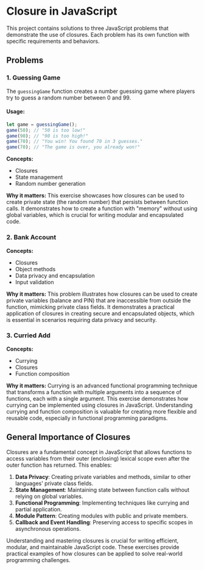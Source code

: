 # Closure in JavaScript

This project contains solutions to three JavaScript problems that demonstrate the use of closures. Each problem has its own function with specific requirements and behaviors.

## Problems

### 1. Guessing Game

The `guessingGame` function creates a number guessing game where players try to guess a random number between 0 and 99.

#### Usage:

```javascript
let game = guessingGame();
game(50); // "50 is too low!"
game(90); // "90 is too high!"
game(70); // "You win! You found 70 in 3 guesses."
game(70); // "The game is over, you already won!"
```

**Concepts:**

- Closures
- State management
- Random number generation

**Why it matters:**
This exercise showcases how closures can be used to create private state (the random number) that persists between function calls. It demonstrates how to create a function with "memory" without using global variables, which is crucial for writing modular and encapsulated code.

### 2. Bank Account

**Concepts:**

- Closures
- Object methods
- Data privacy and encapsulation
- Input validation

**Why it matters:**
This problem illustrates how closures can be used to create private variables (balance and PIN) that are inaccessible from outside the function, mimicking private class fields. It demonstrates a practical application of closures in creating secure and encapsulated objects, which is essential in scenarios requiring data privacy and security.

### 3. Curried Add

**Concepts:**

- Currying
- Closures
- Function composition

**Why it matters:**
Currying is an advanced functional programming technique that transforms a function with multiple arguments into a sequence of functions, each with a single argument. This exercise demonstrates how currying can be implemented using closures in JavaScript. Understanding currying and function composition is valuable for creating more flexible and reusable code, especially in functional programming paradigms.

## General Importance of Closures

Closures are a fundamental concept in JavaScript that allows functions to access variables from their outer (enclosing) lexical scope even after the outer function has returned. This enables:

1. **Data Privacy**: Creating private variables and methods, similar to other languages' private class fields.
2. **State Management**: Maintaining state between function calls without relying on global variables.
3. **Functional Programming**: Implementing techniques like currying and partial application.
4. **Module Pattern**: Creating modules with public and private members.
5. **Callback and Event Handling**: Preserving access to specific scopes in asynchronous operations.

Understanding and mastering closures is crucial for writing efficient, modular, and maintainable JavaScript code. These exercises provide practical examples of how closures can be applied to solve real-world programming challenges.

